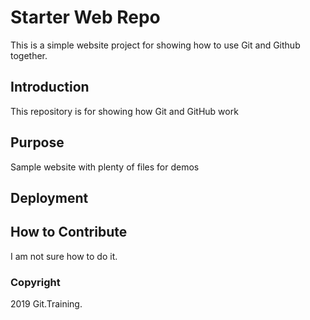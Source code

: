 # Starter Web Repo

This is a simple website project for showing how to use Git and Github together.

## Introduction
This repository is for showing how Git and GitHub work

## Purpose

Sample website with plenty of files for demos

## Deployment

## How to Contribute

I am not sure how to do it.

### Copyright

2019 Git.Training.
